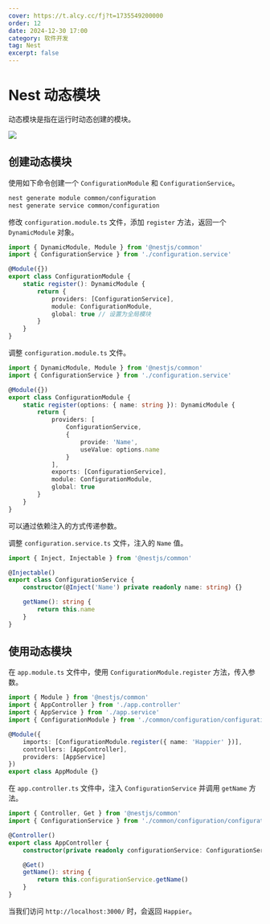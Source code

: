 ```yaml
---
cover: https://t.alcy.cc/fj?t=1735549200000
order: 12
date: 2024-12-30 17:00
category: 软件开发
tag: Nest
excerpt: false
---
```


# Nest 动态模块

动态模块是指在运行时动态创建的模块。

![](https://happier-blog.oss-cn-qingdao.aliyuncs.com/NestStudyNotes/Nest%E5%8A%A8%E6%80%81%E6%A8%A1%E5%9D%9701.jpg)

## 创建动态模块

使用如下命令创建一个 `ConfigurationModule` 和 `ConfigurationService`。

```sh
nest generate module common/configuration
nest generate service common/configuration
```

修改 `configuration.module.ts` 文件，添加 `register` 方法，返回一个 `DynamicModule` 对象。

```TypeScript
import { DynamicModule, Module } from '@nestjs/common'
import { ConfigurationService } from './configuration.service'

@Module({})
export class ConfigurationModule {
    static register(): DynamicModule {
        return {
            providers: [ConfigurationService],
            module: ConfigurationModule,
            global: true // 设置为全局模块
        }
    }
}
```

调整 `configuration.module.ts` 文件。

```TypeScript
import { DynamicModule, Module } from '@nestjs/common'
import { ConfigurationService } from './configuration.service'

@Module({})
export class ConfigurationModule {
    static register(options: { name: string }): DynamicModule {
        return {
            providers: [
                ConfigurationService,
                {
                    provide: 'Name',
                    useValue: options.name
                }
            ],
            exports: [ConfigurationService],
            module: ConfigurationModule,
            global: true
        }
    }
}
```

可以通过依赖注入的方式传递参数。

调整 `configuration.service.ts` 文件，注入的 `Name` 值。

```TypeScript
import { Inject, Injectable } from '@nestjs/common'

@Injectable()
export class ConfigurationService {
    constructor(@Inject('Name') private readonly name: string) {}

    getName(): string {
        return this.name
    }
}
```

## 使用动态模块

在 `app.module.ts` 文件中，使用 `ConfigurationModule.register` 方法，传入参数。

```TypeScript
import { Module } from '@nestjs/common'
import { AppController } from './app.controller'
import { AppService } from './app.service'
import { ConfigurationModule } from './common/configuration/configuration.module'

@Module({
    imports: [ConfigurationModule.register({ name: 'Happier' })],
    controllers: [AppController],
    providers: [AppService]
})
export class AppModule {}
```

在 `app.controller.ts` 文件中，注入 `ConfigurationService` 并调用 `getName` 方法。

```TypeScript
import { Controller, Get } from '@nestjs/common'
import { ConfigurationService } from './common/configuration/configuration.service'

@Controller()
export class AppController {
    constructor(private readonly configurationService: ConfigurationService) {}

    @Get()
    getName(): string {
        return this.configurationService.getName()
    }
}
```

当我们访问 `http://localhost:3000/` 时，会返回 `Happier`。
